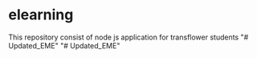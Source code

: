 # elearning
This repository consist of node js application for transflower students
"# Updated_EME" 
"# Updated_EME" 
